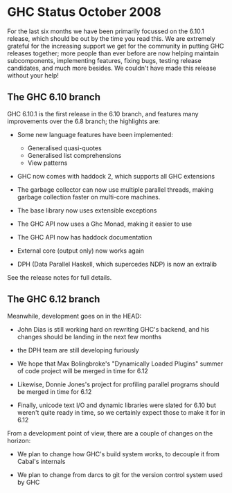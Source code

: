 # GHC Status October 2008



For the last six months we have been primarily focussed on the 6.10.1 release, which should be out by the time you read this. We are extremely grateful for the increasing support we get for the community in putting GHC releases together; more people than ever before are now helping maintain subcomponents, implementing features, fixing bugs, testing release candidates, and much more besides. We couldn't have made this release without your help!


## The GHC 6.10 branch



GHC 6.10.1 is the first release in the 6.10 branch, and features many improvements over the 6.8 branch; the highlights are:


- Some new language features have been implemented:

  - Generalised quasi-quotes
  - Generalised list comprehensions
  - View patterns

- GHC now comes with haddock 2, which supports all GHC extensions

- The garbage collector can now use multiple parallel threads, making garbage collection faster on multi-core machines.

- The base library now uses extensible exceptions

- The GHC API now uses a Ghc Monad, making it easier to use

- The GHC API now has haddock documentation

- External core (output only) now works again

- DPH (Data Parallel Haskell, which supercedes NDP) is now an extralib


See the release notes for full details.


## The GHC 6.12 branch



Meanwhile, development goes on in the HEAD:


- John Dias is still working hard on rewriting GHC's backend, and his changes should be landing in the next few months

- the DPH team are still developing furiously

- We hope that Max Bolingbroke's "Dynamically Loaded Plugins" summer of code project will be merged in time for 6.12

- Likewise, Donnie Jones's project for profiling parallel programs should be merged in time for 6.12

- Finally, unicode text I/O and dynamic libraries were slated for 6.10 but weren't quite ready in time, so we certainly expect those to make it for in 6.12


From a development point of view, there are a couple of changes on the horizon:


- We plan to change how GHC's build system works, to decouple it from Cabal's internals

- We plan to change from darcs to git for the version control system used by GHC
